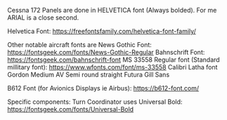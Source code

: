 Cessna 172 Panels are done in HELVETICA font (Always bolded).
For me ARIAL is a close second.

Helvetica Font: https://freefontsfamily.com/helvetica-font-family/


Other notable aircraft fonts are 
News Gothic Font: https://fontsgeek.com/fonts/News-Gothic-Regular
Bahnschrift Font: https://fontsgeek.com/bahnschrift-font
MS 33558 Regular font (Standard millitary font): https://www.wfonts.com/font/ms-33558
Calibri
Latha font
Gordon Medium
AV Semi round straight
Futura
Gill Sans


B612 Font (for Avionics Displays ie Airbus): https://b612-font.com/


Specific components:
Turn Coordinator uses Universal Bold: https://fontsgeek.com/fonts/Universal-Bold

